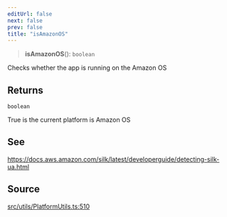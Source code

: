 ```yaml
---
editUrl: false
next: false
prev: false
title: "isAmazonOS"
---
```


> **isAmazonOS**(): `boolean`

Checks whether the app is running on the Amazon OS

## Returns

`boolean`

True is the current platform is Amazon OS

## See

https://docs.aws.amazon.com/silk/latest/developerguide/detecting-silk-ua.html

## Source

[src/utils/PlatformUtils.ts:510](https://github.com/relishinc/dill-pixel/blob/c79d8e8552aaa0f13a29535c819ae67d025b4669/src/utils/PlatformUtils.ts#L510)
